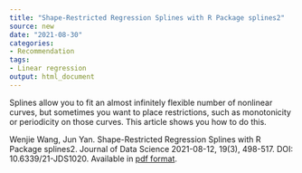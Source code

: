 ```yaml
---
title: "Shape-Restricted Regression Splines with R Package splines2"
source: new
date: "2021-08-30"
categories:
- Recommendation
tags:
- Linear regression
output: html_document
---
```


Splines allow you to fit an almost infinitely flexible number of nonlinear curves, but sometimes you want to place restrictions, such as monotonicity or periodicity on those curves. This article shows you how to do this.

<!--more-->

Wenjie Wang, Jun Yan. Shape-Restricted Regression Splines with R Package splines2. Journal of Data Science 2021-08-12, 19(3), 498-517. DOI: 10.6339/21-JDS1020. Available in [pdf format][wan1].


[wan1]: https://jds-online.org/journal/JDS/article/1243/info
